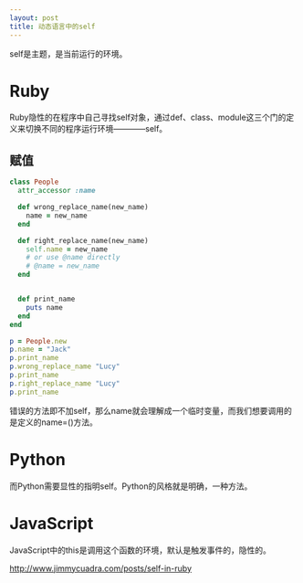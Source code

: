```yaml
---
layout: post
title: 动态语言中的self
---
```


self是主题，是当前运行的环境。

# Ruby
Ruby隐性的在程序中自己寻找self对象，通过def、class、module这三个门的定义来切换不同的程序运行环境————self。

## 赋值

```rb
class People
  attr_accessor :name

  def wrong_replace_name(new_name)
    name = new_name
  end

  def right_replace_name(new_name)
    self.name = new_name
    # or use @name directly
    # @name = new_name
  end


  def print_name
    puts name
  end
end

p = People.new
p.name = "Jack"
p.print_name
p.wrong_replace_name "Lucy"
p.print_name
p.right_replace_name "Lucy"
p.print_name
```

错误的方法即不加self，那么name就会理解成一个临时变量，而我们想要调用的是定义的name=()方法。

# Python
而Python需要显性的指明self。Python的风格就是明确，一种方法。

# JavaScript
JavaScript中的this是调用这个函数的环境，默认是触发事件的，隐性的。


http://www.jimmycuadra.com/posts/self-in-ruby
